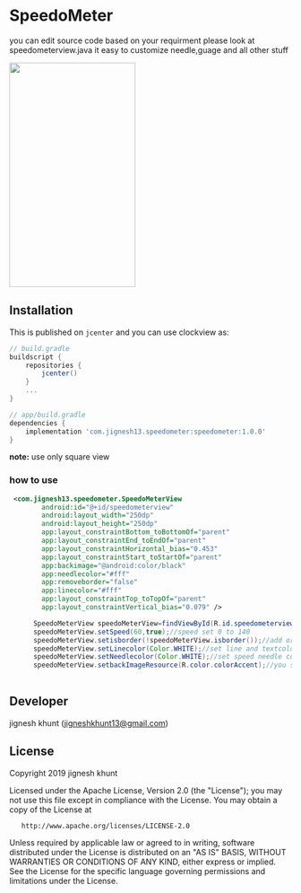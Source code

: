 # SpeedoMeter

you can edit source code based on your requirment please look at speedometerview.java it easy to customize needle,guage and all other stuff

<image src=/speedo.gif
 width=225 height=400>
 
 ## Installation

This is published on `jcenter` and you can use clockview as:

```groovy
// build.gradle
buildscript {
    repositories {
        jcenter()
    }
    ...
}

// app/build.gradle
dependencies {
    implementation 'com.jignesh13.speedometer:speedometer:1.0.0'
}
```
**note:** use only square view

### how to use
```xml
 <com.jignesh13.speedometer.SpeedoMeterView
        android:id="@+id/speedometerview"
        android:layout_width="250dp"
        android:layout_height="250dp"
        app:layout_constraintBottom_toBottomOf="parent"
        app:layout_constraintEnd_toEndOf="parent"
        app:layout_constraintHorizontal_bias="0.453"
        app:layout_constraintStart_toStartOf="parent"
        app:backimage="@android:color/black"
        app:needlecolor="#fff"
        app:removeborder="false"
        app:linecolor="#fff"
        app:layout_constraintTop_toTopOf="parent"
        app:layout_constraintVertical_bias="0.079" />

```

```java
      SpeedoMeterView speedoMeterView=findViewById(R.id.speedometerview);
      speedoMeterView.setSpeed(60,true);//speed set 0 to 140
      speedoMeterView.setisborder(!speedoMeterView.isborder());//add or remove border
      speedoMeterView.setLinecolor(Color.WHITE);//set line and textcolor
      speedoMeterView.setNeedlecolor(Color.WHITE);//set speed needle color
      speedoMeterView.setbackImageResource(R.color.colorAccent);//you set image resource or color resource
      
```
 
 
##  Developer
  jignesh khunt
  (jigneshkhunt13@gmail.com)
  
##  License

Copyright 2019 jignesh khunt

   Licensed under the Apache License, Version 2.0 (the "License");
   you may not use this file except in compliance with the License.
   You may obtain a copy of the License at

       http://www.apache.org/licenses/LICENSE-2.0

   Unless required by applicable law or agreed to in writing, software
   distributed under the License is distributed on an "AS IS" BASIS,
   WITHOUT WARRANTIES OR CONDITIONS OF ANY KIND, either express or implied.
   See the License for the specific language governing permissions and
   limitations under the License.
